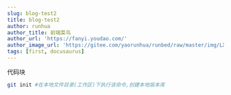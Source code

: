 ```yaml
---
slug: blog-test2
title: blog-test2
author: runhua
author_title: 前端菜鸟
author_url: 'https://fanyi.youdao.com/'
author_image_url: 'https://gitee.com/yaorunhua/runbed/raw/master/img/LX_work/anatomy-of-an-html-element.png'
tags: [first, docusaurus]
---
```

代码块

```bash
git init #在本地文件目录(工作区)下执行该命令,创建本地版本库
```
<!-- truncate -->